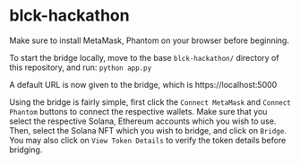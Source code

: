 # blck-hackathon

Make sure to install MetaMask, Phantom on your browser before beginning.

To start the bridge locally, move to the base `blck-hackathon/` directory of this repository, and run:
`python app.py`

A default URL is now given to the bridge, which is https://localhost:5000

Using the bridge is fairly simple, first click the `Connect MetaMask` and `Connect Phantom` buttons to connect the respective wallets. Make sure that you select the respective Solana, Ethereum accounts which you wish to use. Then, select the Solana NFT which you wish to bridge, and click on `Bridge`. You may also click on `View Token Details` to verify the token details before bridging.